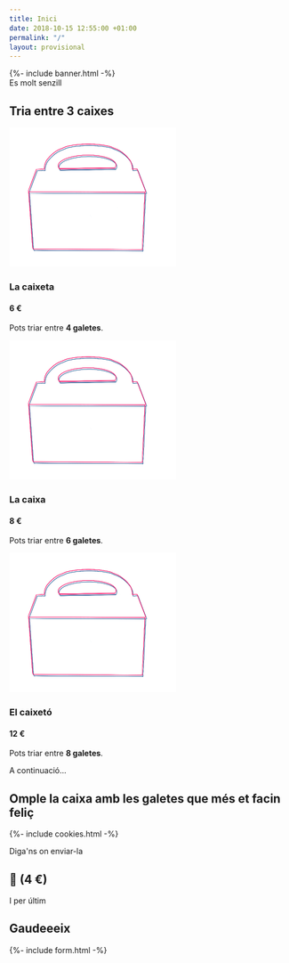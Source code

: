 ```yaml
---
title: Inici
date: 2018-10-15 12:55:00 +01:00
permalink: "/"
layout: provisional
---
```


<div></div>

<section>
  {%- include banner.html -%}
</section>

<div class="container mx-auto">
  <section class="py-12 px-4 text-center">
    <div class="w-full max-w-2xl mx-auto">
      <span class="text-sm font-semibold">Es molt senzill</span>
      <h2 class="text-5xl mt-2 mb-6 leading-tight font-heading">Tria entre 3 caixes</h2>
    </div>
  </section>

  <section class="py-8 px-4">
    <div class="flex flex-wrap -mx-8 text-center">
      <div class="w-full md:w-1/3 p-8 mb-4 md:mb-0">
        <div class="h-48 align-baseline">
          <img class="w-1/4 mx-auto mb-4" src="/assets/images/caixa.png" alt="caixa 4 galetes" />
        </div>
        <h3 class="text-5xl font-heading">La caixeta</h3>
        <h4 class="text-3xl font-heading">6 €</h4>
        <p class="flex-grow mt-4 mb-6 text-gray-500 leading-relaxed">Pots triar entre <strong>4 galetes</strong>.</p>
        <!--<a class="inline-block py-4 px-8 leading-none text-pink-700 bg-pink-100 hover:bg-pink-200 rounded shadow" href="#">Triar aquesta</a>-->
      </div>
      <div class="w-full md:w-1/3 p-8 mb-4 md:mb-0 md:border-l">
        <div class="h-48 align-baseline">
          <img class="w-1/3 mx-auto mb-4" src="/assets/images/caixa.png" alt="caixa 6 galetes" />
        </div>
        <h3 class="text-5xl font-heading">La caixa</h3>
        <h4 class="text-3xl font-heading">8 €</h4>
        <p class="mt-4 mb-6 text-gray-500 leading-relaxed">Pots triar entre <strong>6 galetes</strong>.</p>
        <!--<a class="inline-block py-4 px-8 leading-none text-pink-700 bg-pink-100 hover:bg-pink-200 rounded shadow" href="#">Triar aquesta</a>-->
      </div>
      <div class="w-full md:w-1/3 p-8 mb-4 md:mb-0 md:border-l">
        <div class="h-48 align-baseline">
          <img class="w-1/2 mx-auto mb-4" src="/assets/images/caixa.png" alt="caixa 8 galetes" />
        </div>
        <h3 class="text-5xl font-heading">El caixetó</h3>
        <h4 class="text-3xl font-heading">12 €</h4>
        <p class="mt-4 mb-6 text-gray-500 leading-relaxed">Pots triar entre <strong>8 galetes</strong>.</p>
        <!--<a class="inline-block py-4 px-8 leading-none text-pink-700 bg-pink-100 hover:bg-pink-200 rounded shadow" href="#">Triar aquesta</a>-->
      </div>
    </div>
  </section>

  <section class="py-12 px-4 text-center">
    <div class="w-full max-w-2xl mx-auto">
      <span class="text-sm font-semibold">A continuació...</span>
      <h2 class="text-5xl mt-2 mb-6 leading-tight font-heading">Omple la caixa amb les galetes que més et facin feliç </h2>
    </div>
  </section>

  {%- include cookies.html -%}

  <section class="py-12 px-4 text-center">
      <div class="w-full max-w-2xl mx-auto">
          <span class="text-sm font-semibold">Diga'ns on enviar-la</span>
          <h2 class="text-6xl mt-2 mb-6 text-pink-600 leading-tight font-heading">
              🚚 (4 €)
          </h2>
      </div>
  </section>

  <section class="py-12 px-4 text-center">
      <div class="w-full max-w-2xl mx-auto">
          <span class="text-sm font-semibold">I per últim</span>
          <h2 class="text-6xl mt-2 mb-6 text-pink-600 leading-tight font-heading">
              Gaudeeeix
          </h2>
      </div>
  </section>

  {%- include form.html -%}
</div>
